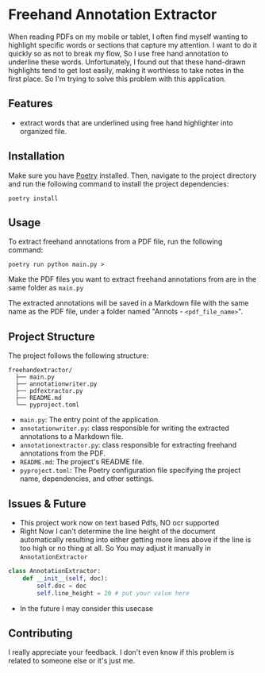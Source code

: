# Freehand Annotation Extractor
When reading PDFs on my mobile or tablet, I often find myself wanting to highlight specific words or sections that capture my attention. I want to do it quickly so as not to break my flow, So I use free hand annotation to underline these words. Unfortunately, I found out that these hand-drawn highlights tend to get lost easily, making it worthless to take notes in the first place. So I'm trying to solve this problem with this application.

## Features 
- extract words that are underlined using free hand highlighter into organized file.

## Installation

Make sure you have [Poetry](https://python-poetry.org/) installed. Then, navigate to the project directory and run the following command to install the project dependencies:

```shell
poetry install
```

## Usage

To extract freehand annotations from a PDF file, run the following command:

```shell
poetry run python main.py >
```

Make the PDF files you want to extract freehand annotations from are in the same folder as `main.py`

The extracted annotations will be saved in a Markdown file with the same name as the PDF file, under a folder named "Annots - `<pdf_file_name>`".

## Project Structure

The project follows the following structure:

```
freehandextractor/
  ├── main.py
  ├── annotationwriter.py
  ├── pdfextractor.py
  ├── README.md
  └── pyproject.toml
```

- `main.py`: The entry point of the application.
- `annotationwriter.py`: class responsible for writing the extracted annotations to a Markdown file.
- `annotationextractor.py`: class responsible for extracting freehand annotations from the PDF.
- `README.md`: The project's README file.
- `pyproject.toml`: The Poetry configuration file specifying the project name, dependencies, and other settings.

## Issues & Future 
- This project work now on text based Pdfs, NO ocr supported
- Right Now I can't determine the line height of the document automatically resulting into either getting more lines above if the line is too high or no thing at all. So You may adjust it manually in `AnnotationExtractor`
```python
class AnnotationExtractor:
    def __init__(self, doc):
        self.doc = doc
        self.line_height = 20 # put your value here
```
- In the future I may consider this usecase
## Contributing

I really appreciate your feedback. I don't even know if this problem is related to someone else or it's just me. 




